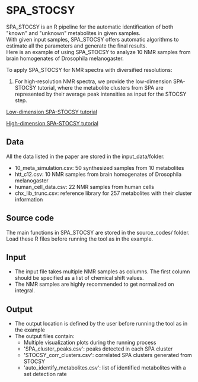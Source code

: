 # SPA_STOCSY

SPA_STOCSY is an R pipeline for the automatic identification of both "known" and "unknown" metabolites in given samples.  
With given input samples, SPA_STOCSY offers automatic algorithms to estimate all the parameters and generate the final results.  
Here is an example of using SPA_STOCSY to analyze 10 NMR samples from brain homogenates of Drosophila melanogaster.

To apply SPA_STOCSY for NMR spectra with diversified resolutions:
1. For high-resolution NMR spectra, we provide the low-dimension SPA-STOCSY tutorial, where the metabolite clusters from SPA are represented by their average peak intensities as input for the STOCSY step.

[Low-dimension SPA-STOCSY tutorial](https://liuzlab.github.io/SPA-STOCSY/tutorial/spa_stocsy_tutorial_lowd.html)

[High-dimension SPA-STOCSY tutorial](https://liuzlab.github.io/SPA-STOCSY/tutorial/spa_stocsy_tutorial_highd.html)

## Data

All the data listed in the paper are stored in the input_data/folder. 
- 10_meta_simulation.csv: 50 synthesized samples from 10 metabolites
- htt_c12.csv: 10 NMR samples from brain homogenates of Drosophila melanogaster
- human_cell_data.csv: 22 NMR samples from human cells  
- chx_lib_trunc.csv: reference library for 257 metabolites with their cluster information  


## Source code

The main functions in SPA_STOCSY are stored in the source_codes/ folder.  
Load these R files before running the tool as in the example.


## Input

- The input file takes multiple NMR samples as columns. The first column should be specified as a list of chemical shift values.
- The NMR samples are highly recommended to get normalized on integral.

## Output

- The output location is defined by the user before running the tool as in the example
- The output files contain:
    - Multiple visualization plots during the running process
    - 'SPA_cluster_peaks.csv': peaks detected in each SPA cluster
    - 'STOCSY_corr_clusters.csv': correlated SPA clusters generated from STOCSY
    - 'auto_identify_metabolites.csv': list of identified metabolites with a set detection rate



